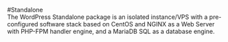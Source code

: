 #Standalone   
The WordPress Standalone package is an isolated instance/VPS with a pre-configured software stack based on CentOS and NGINX as a Web Server with PHP-FPM handler engine, and a MariaDB SQL as a database engine. 

